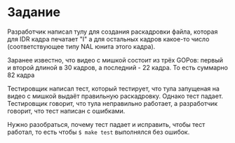 # Задание

Разработчик написал тулу для создания раскадровки файла, которая для
IDR кадра печатает "I" а для остальных кадров какое-то число
(соответствующее типу NAL юнита этого кадра).

Заранее известно, что видео с мишкой состоит из трёх GOPов: первый и
второй длиной в 30 кадров, а последний - 22 кадра.  То есть суммарно
82 кадра

Тестировщик написал тест, который тестирует, что тула запущеная на
видео с мишкой выдаёт правильную раскадровку.  Однако тест падает.
Тестировщик говорит, что тула неправильно работает, а разработчик
говорит, что тест написан с ошибками.

Нужно разобраться, почему тест падает и исправить, чтобы тест работал,
то есть чтобы `$ make test` выполнялся без ошибок.
